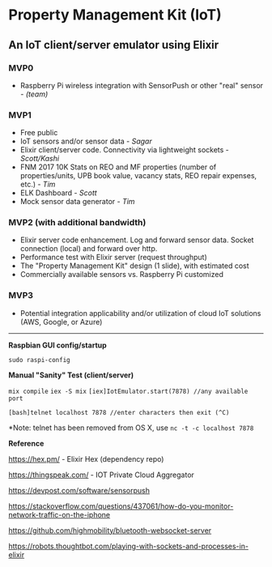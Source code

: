 # Property Management Kit (IoT)
  An IoT client/server emulator using Elixir
---
### MVP0 
- Raspberry Pi wireless integration with SensorPush or other "real" sensor - *(team)*

### MVP1 
- Free public
- IoT sensors and/or sensor data - *Sagar*
- Elixir client/server code.  Connectivity via lightweight sockets - *Scott/Kashi*
- FNM 2017 10K Stats on REO and MF properties (number of properties/units, UPB book value, vacancy stats, REO repair expenses, etc.) - *Tim*
- ELK Dashboard - *Scott*
- Mock sensor data generator - *Tim* 

### MVP2 (with additional bandwidth)
- Elixir server code enhancement. Log and forward sensor data.  Socket connection (local) and forward over http. 
- Performance test with Elixir server (request throughput)
- The "Property Management Kit" design (1 slide), with estimated cost 
- Commercially available sensors vs. Raspberry Pi customized 

### MVP3
- Potential integration applicability and/or utilization of cloud IoT solutions (AWS, Google, or Azure)

---
**Raspbian GUI config/startup**

`sudo raspi-config`

**Manual "Sanity" Test (client/server)**

`mix compile`
`iex -S mix`
`[iex]IotEmulator.start(7878) //any available port`

`[bash]telnet localhost 7878 //enter characters then exit (^C)`

*Note: telnet has been removed from OS X, use `nc -t -c localhost 7878`


**Reference**

https://hex.pm/ - Elixir Hex (dependency repo)

https://thingspeak.com/ - IOT Private Cloud Aggregator

https://devpost.com/software/sensorpush

https://stackoverflow.com/questions/437061/how-do-you-monitor-network-traffic-on-the-iphone

https://github.com/highmobility/bluetooth-websocket-server

https://robots.thoughtbot.com/playing-with-sockets-and-processes-in-elixir

